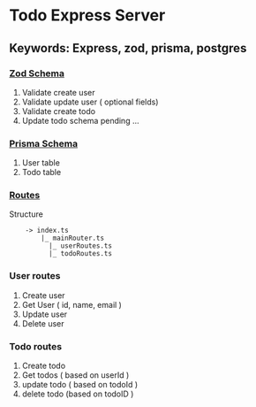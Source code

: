 # Todo Express Server
## Keywords: Express, zod, prisma, postgres

### [Zod Schema](https://github.com/SanjitSG/100xdevs/tree/0ef3d43cdf1aa4bd47c13174e9e9fb45cfc44bf1/week-12/todo-express-server/src/input-validation-schema)
1. Validate create user
2. Validate update user ( optional fields)
3. Validate create todo
4. Update todo schema pending ... 

### [Prisma Schema](https://github.com/SanjitSG/100xdevs/tree/main/week-12/todo-express-server/prisma)
1. User table
2. Todo table

### [Routes](https://github.com/SanjitSG/100xdevs/tree/main/week-12/todo-express-server/src/routes)
Structure
```
    -> index.ts
        |_ mainRouter.ts
          |_ userRoutes.ts
          |_ todoRoutes.ts
```        
### User routes
1. Create user
2. Get User ( id, name, email )
3. Update user
4. Delete user

### Todo routes
1. Create todo
2. Get todos ( based on userId )
3. update todo ( based on todoId )
4. delete todo (based on todoID )
